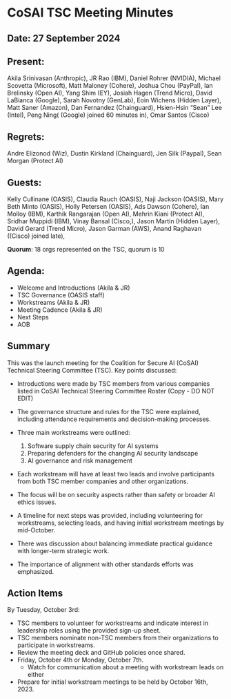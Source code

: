 # CoSAI TSC Meeting Minutes 

## Date: 27 September 2024

## Present:
Akila Srinivasan (Anthropic), JR Rao (IBM), Daniel Rohrer (NVIDIA),  Michael Scovetta (Microsoft), Matt Maloney (Cohere), Joshua Chou (PayPal), Ian Brelinsky (Open AI), Yang Shim (EY), Josiah Hagen (Trend Micro), David LaBianca (Google), Sarah Novotny (GenLab), Eoin Wichens (Hidden Layer), Matt Saner (Amazon), Dan Fernandez (Chainguard), Hsien-Hsin “Sean” Lee (Intel),  Peng Ning( (Google) joined 60 minutes in),  Omar Santos (Cisco)


## Regrets:  
Andre Elizonod (Wiz), Dustin Kirkland (Chainguard), Jen Silk (Paypal), Sean Morgan (Protect AI) 

## Guests: 
Kelly Cullinane (OASIS), Claudia Rauch (OASIS), Naji Jackson (OASIS), Mary Beth Minto (OASIS), Holly Petersen (OASIS), Ads Dawson (Cohere), Ian Molloy (IBM), Karthik Rangarajan (Open AI), Mehrin Kiani (Protect AI), Sridhar Muppidi (IBM), Vinay Bansal (Cisco,), Jason Martin (Hidden Layer), David Gerard (Trend Micro), Jason Garman (AWS), Anand Raghavan ((Cisco) joined late),


**Quorum**: 18 orgs represented on the TSC, quorum is 10

## Agenda:
* Welcome and Introductions (Akila & JR)
* TSC Governance (OASIS staff)
* Workstreams (Akila & JR)
* Meeting Cadence (Akila & JR)
* Next Steps
* AOB


## Summary
This was the launch meeting for the Coalition for Secure AI (CoSAI) Technical Steering Committee (TSC). Key points discussed:

* Introductions were made by TSC members from various companies listed in CoSAI Technical Steering Committee Roster (Copy - DO NOT EDIT)
* The governance structure and rules for the TSC were explained, including attendance requirements and decision-making processes.

* Three main workstreams were outlined:
  1. Software supply chain security for AI systems
  2. Preparing defenders for the changing AI security landscape
  3. AI governance and risk management
* Each workstream will have at least two leads and involve participants from both TSC member companies and other organizations.
* The focus will be on security aspects rather than safety or broader AI ethics issues.
* A timeline for next steps was provided, including volunteering for workstreams, selecting leads, and having initial workstream meetings by mid-October.
* There was discussion about balancing immediate practical guidance with longer-term strategic work.
* The importance of alignment with other standards efforts was emphasized.

## Action Items
By Tuesday, October 3rd:

  *  TSC members to volunteer for workstreams and indicate interest in leadership roles using the provided sign-up sheet.
  *  TSC members nominate non-TSC members from their organizations to participate in workstreams.
  *  Review the meeting deck and GitHub policies once shared.
* Friday, October 4th or Monday, October 7th.
  * Watch for communication about a meeting with workstream leads on either
* Prepare for initial workstream meetings to be held by October 16th, 2023.
